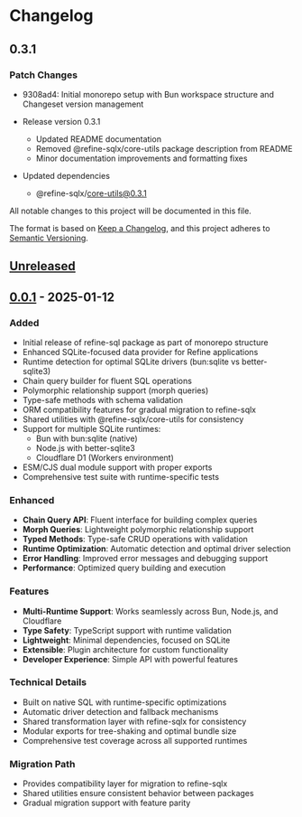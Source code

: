 # Changelog

## 0.3.1

### Patch Changes

- 9308ad4: Initial monorepo setup with Bun workspace structure and Changeset version management
- Release version 0.3.1
  - Updated README documentation
  - Removed @refine-sqlx/core-utils package description from README
  - Minor documentation improvements and formatting fixes

- Updated dependencies
  - @refine-sqlx/core-utils@0.3.1

All notable changes to this project will be documented in this file.

The format is based on [Keep a Changelog](https://keepachangelog.com/en/1.0.0/),
and this project adheres to [Semantic Versioning](https://semver.org/spec/v2.0.0.html).

## [Unreleased]

## [0.0.1] - 2025-01-12

### Added

- Initial release of refine-sql package as part of monorepo structure
- Enhanced SQLite-focused data provider for Refine applications
- Runtime detection for optimal SQLite drivers (bun:sqlite vs better-sqlite3)
- Chain query builder for fluent SQL operations
- Polymorphic relationship support (morph queries)
- Type-safe methods with schema validation
- ORM compatibility features for gradual migration to refine-sqlx
- Shared utilities with @refine-sqlx/core-utils for consistency
- Support for multiple SQLite runtimes:
  - Bun with bun:sqlite (native)
  - Node.js with better-sqlite3
  - Cloudflare D1 (Workers environment)
- ESM/CJS dual module support with proper exports
- Comprehensive test suite with runtime-specific tests

### Enhanced

- **Chain Query API**: Fluent interface for building complex queries
- **Morph Queries**: Lightweight polymorphic relationship support
- **Typed Methods**: Type-safe CRUD operations with validation
- **Runtime Optimization**: Automatic detection and optimal driver selection
- **Error Handling**: Improved error messages and debugging support
- **Performance**: Optimized query building and execution

### Features

- **Multi-Runtime Support**: Works seamlessly across Bun, Node.js, and Cloudflare
- **Type Safety**: TypeScript support with runtime validation
- **Lightweight**: Minimal dependencies, focused on SQLite
- **Extensible**: Plugin architecture for custom functionality
- **Developer Experience**: Simple API with powerful features

### Technical Details

- Built on native SQL with runtime-specific optimizations
- Automatic driver detection and fallback mechanisms
- Shared transformation layer with refine-sqlx for consistency
- Modular exports for tree-shaking and optimal bundle size
- Comprehensive test coverage across all supported runtimes

### Migration Path

- Provides compatibility layer for migration to refine-sqlx
- Shared utilities ensure consistent behavior between packages
- Gradual migration support with feature parity

[Unreleased]: https://github.com/medz/refine-sql/compare/refine-sql@0.0.1...HEAD
[0.0.1]: https://github.com/medz/refine-sql/releases/tag/refine-sql@0.0.1
